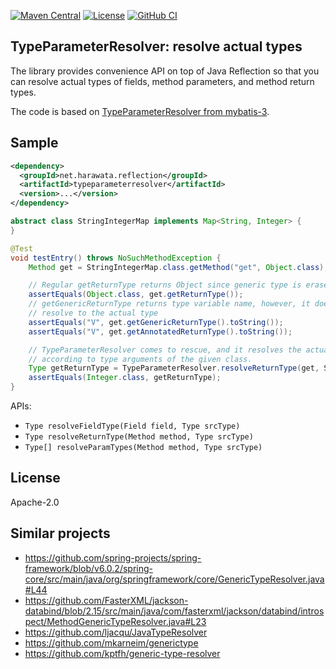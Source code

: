 [![Maven Central](https://maven-badges.herokuapp.com/maven-central/net.harawata.reflection/typeparameterresolver/badge.svg)](https://maven-badges.herokuapp.com/maven-central/net.harawata.reflection/typeparameterresolver)
[![License](https://img.shields.io/badge/Apache-2.0-blue.svg)](https://opensource.org/licenses/Apache-2.0)
[![GitHub CI](https://github.com/harawata/typeparameterresolver/actions/workflows/ci.yaml/badge.svg)](https://github.com/harawata/typeparameterresolver/actions/workflows/ci.yaml)

TypeParameterResolver: resolve actual types
-------------------------------------------

The library provides convenience API on top of Java Reflection so that you can resolve actual
types of fields, method parameters, and method return types.

The code is based on [TypeParameterResolver from mybatis-3](https://github.com/mybatis/mybatis-3/blob/mybatis-3.5.11/src/main/java/org/apache/ibatis/reflection/TypeParameterResolver.java).

Sample
------

```xml
<dependency>
  <groupId>net.harawata.reflection</groupId>
  <artifactId>typeparameterresolver</artifactId>
  <version>...</version>
</dependency>
```

```java
abstract class StringIntegerMap implements Map<String, Integer> {
}

@Test
void testEntry() throws NoSuchMethodException {
    Method get = StringIntegerMap.class.getMethod("get", Object.class);

    // Regular getReturnType returns Object since generic type is erased.
    assertEquals(Object.class, get.getReturnType());
    // getGenericReturnType returns type variable name, however, it does not
    // resolve to the actual type
    assertEquals("V", get.getGenericReturnType().toString());
    assertEquals("V", get.getAnnotatedReturnType().toString());

    // TypeParameterResolver comes to rescue, and it resolves the actual type
    // according to type arguments of the given class.
    Type getReturnType = TypeParameterResolver.resolveReturnType(get, StringIntegerMap.class);
    assertEquals(Integer.class, getReturnType);
}
```

APIs:

* `Type resolveFieldType(Field field, Type srcType)`
* `Type resolveReturnType(Method method, Type srcType)`
* `Type[] resolveParamTypes(Method method, Type srcType)`

License
-------

Apache-2.0

Similar projects
----------------

* https://github.com/spring-projects/spring-framework/blob/v6.0.2/spring-core/src/main/java/org/springframework/core/GenericTypeResolver.java#L44
* https://github.com/FasterXML/jackson-databind/blob/2.15/src/main/java/com/fasterxml/jackson/databind/introspect/MethodGenericTypeResolver.java#L23
* https://github.com/ljacqu/JavaTypeResolver
* https://github.com/mkarneim/generictype
* https://github.com/kptfh/generic-type-resolver
